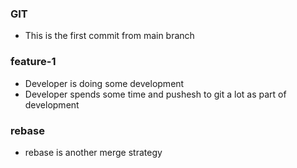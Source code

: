 ### GIT

* This is the first commit from main branch

### feature-1

* Developer is doing some development
* Developer spends some time and pushesh to git a lot as part of development

### rebase

* rebase is another merge strategy